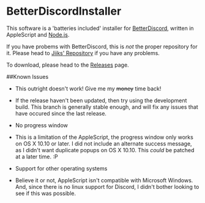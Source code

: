 # BetterDiscordInstaller

This software is a 'batteries included'  installer for [BetterDiscord](https://github.com/Jiiks/BetterDiscordApp/), written in AppleScript and [Node.js](https://nodejs.org/en/).

If you have probems with BetterDiscord, this is _not_ the proper repository for it. Please head to [Jiiks' Repository](https://github.com/Jiiks/BetterDiscordApp/) if you have any problems.

To download, please head to the [Releases](https://github.com/Candunc/BetterDiscordInstaller/releases) page.

##Known Issues

* This outright doesn't work! Give me my <del>money</del> time back!
 * If the release haven't been updated, then try using the development build. This branch is generally stable enough, and will fix any issues that have occured since the last release.

* No progress window 
 * This is a limitation of the AppleScript, the progress window only works on OS X 10.10 or later. I did not include an alternate success message, as I didn't want duplicate popups on OS X 10.10. This _could_ be patched at a later time. :P

* Support for other operating systems
 * Believe it or not, AppleScript isn't compatible with Microsoft Windows. And, since there is no linux support for Discord, I didn't bother looking to see if this was possible. 

